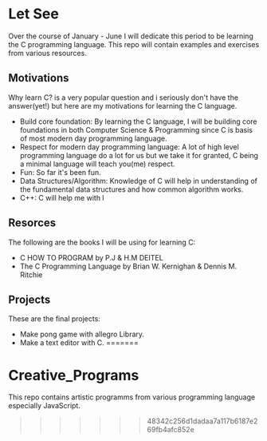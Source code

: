 # Let See

Over the course of January - June I will dedicate this period to be learning the C programming language. This repo will contain examples and exercises from various resources.

## Motivations

Why learn C? is a very popular question and i seriously don't have the answer(yet!) but here are my motivations for learning the C language.

* Build core foundation: By learning the C language, I will be building core foundations in both Computer Science & Programming since C is basis of most modern day programming language.
* Respect for modern day programming language: A lot of high level programming language do a lot for us but we take it for granted, C being a minimal language will teach you(me) respect.
* Fun: So far it's been fun.
* Data Structures/Algorithm: Knowledge of C will help in understanding of the fundamental data structures and how common algorithm works.
* C++: C will help me with l

## Resorces

The following are the books I will be using for learning C:

* C HOW TO PROGRAM by P.J & H.M DEITEL
* The C Programming Language by Brian W. Kernighan & Dennis M. Ritchie

## Projects

These are the final projects:

* Make pong game with allegro Library.
* Make a text editor with C.
=======
# Creative_Programs

This repo contains artistic programms from various programming language especially JavaScript.
>>>>>>> 48342c256d1dadaa7a117b6187e269fb4afc852e
